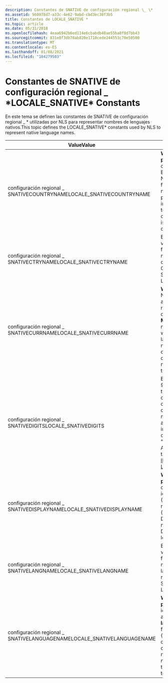 ```yaml
---
description: Constantes de SNATIVE de configuración regional \_ \*
ms.assetid: 560978d7-a33c-4e62-9abd-cbd3ec38f3b5
title: Constantes de LOCALE_SNATIVE *
ms.topic: article
ms.date: 05/31/2018
ms.openlocfilehash: 4eaa6942b6ed114e6cbabdb48ae55ba8f8d7bb43
ms.sourcegitcommit: 831e8f3db78ab820e1710cede244553c70e50500
ms.translationtype: MT
ms.contentlocale: es-ES
ms.lasthandoff: 01/08/2021
ms.locfileid: "104279503"
---
```

# <a name="locale_snative-constants"></a><span data-ttu-id="b0617-103">Constantes de SNATIVE de configuración regional \_ \*</span><span class="sxs-lookup"><span data-stu-id="b0617-103">LOCALE\_SNATIVE\* Constants</span></span>

<span data-ttu-id="b0617-104">En este tema se definen las constantes de SNATIVE de configuración regional \_ \* utilizadas por NLS para representar nombres de lenguajes nativos.</span><span class="sxs-lookup"><span data-stu-id="b0617-104">This topic defines the LOCALE\_SNATIVE\* constants used by NLS to represent native language names.</span></span>



| <span data-ttu-id="b0617-105">Value</span><span class="sxs-lookup"><span data-stu-id="b0617-105">Value</span></span>                       | <span data-ttu-id="b0617-106">Significado</span><span class="sxs-lookup"><span data-stu-id="b0617-106">Meaning</span></span>                                                                                                                                                                                                                                                            |
|-----------------------------|--------------------------------------------------------------------------------------------------------------------------------------------------------------------------------------------------------------------------------------------------------------------|
| <span data-ttu-id="b0617-107">configuración regional \_ SNATIVECOUNTRYNAME</span><span class="sxs-lookup"><span data-stu-id="b0617-107">LOCALE\_SNATIVECOUNTRYNAME</span></span>  | <span data-ttu-id="b0617-108">**Windows 7 y versiones posteriores:** Nombre nativo del país o región, por ejemplo, España para España.</span><span class="sxs-lookup"><span data-stu-id="b0617-108">**Windows 7 and later:** Native name of the country/region, for example, España for Spain.</span></span> <span data-ttu-id="b0617-109">El número máximo de caracteres permitido para esta cadena es 80, incluido un carácter nulo de terminación.</span><span class="sxs-lookup"><span data-stu-id="b0617-109">The maximum number of characters allowed for this string is 80, including a terminating null character.</span></span>                                                                 |
| <span data-ttu-id="b0617-110">configuración regional \_ SNATIVECTRYNAME</span><span class="sxs-lookup"><span data-stu-id="b0617-110">LOCALE\_SNATIVECTRYNAME</span></span>     | <span data-ttu-id="b0617-111">En desuso para Windows 7 y versiones posteriores.</span><span class="sxs-lookup"><span data-stu-id="b0617-111">Deprecated for Windows 7 and later.</span></span> <span data-ttu-id="b0617-112">Nombre nativo del país o región.</span><span class="sxs-lookup"><span data-stu-id="b0617-112">Native name of the country/region.</span></span> <span data-ttu-id="b0617-113">Consulte Configuración regional \_ SNATIVECOUNTRYNAME.</span><span class="sxs-lookup"><span data-stu-id="b0617-113">See LOCALE\_SNATIVECOUNTRYNAME.</span></span>                                                                                                                                                             |
| <span data-ttu-id="b0617-114">configuración regional \_ SNATIVECURRNAME</span><span class="sxs-lookup"><span data-stu-id="b0617-114">LOCALE\_SNATIVECURRNAME</span></span>     | <span data-ttu-id="b0617-115">**Windows Me/98, windows 2000:** Nombre nativo de la moneda asociada a la configuración regional, en el idioma nativo de la configuración regional.</span><span class="sxs-lookup"><span data-stu-id="b0617-115">**Windows Me/98, Windows 2000:** The native name of the currency associated with the locale, in the native language of the locale.</span></span> <span data-ttu-id="b0617-116">No hay ningún límite en el número de caracteres permitidos para esta cadena.</span><span class="sxs-lookup"><span data-stu-id="b0617-116">There is no limit on the number of characters allowed for this string.</span></span>                                                          |
| <span data-ttu-id="b0617-117">configuración regional \_ SNATIVEDIGITS</span><span class="sxs-lookup"><span data-stu-id="b0617-117">LOCALE\_SNATIVEDIGITS</span></span>       | <span data-ttu-id="b0617-118">Equivalentes nativos de ASCII 0 a 9.</span><span class="sxs-lookup"><span data-stu-id="b0617-118">Native equivalents of ASCII 0 through 9.</span></span> <span data-ttu-id="b0617-119">El número máximo de caracteres permitido para esta cadena es once, incluido un carácter nulo de terminación.</span><span class="sxs-lookup"><span data-stu-id="b0617-119">The maximum number of characters allowed for this string is eleven, including a terminating null character.</span></span> <span data-ttu-id="b0617-120">Por ejemplo, el árabe usa "012345 6789".</span><span class="sxs-lookup"><span data-stu-id="b0617-120">For example, Arabic uses "٠١٢٣٤٥ ٦٧٨٩".</span></span> <span data-ttu-id="b0617-121">Vea también [configuración regional \_ IDIGITSUBSTITUTION](locale-idigitsubstitution.md).</span><span class="sxs-lookup"><span data-stu-id="b0617-121">See also [LOCALE\_IDIGITSUBSTITUTION](locale-idigitsubstitution.md).</span></span> |
| <span data-ttu-id="b0617-122">configuración regional \_ SNATIVEDISPLAYNAME</span><span class="sxs-lookup"><span data-stu-id="b0617-122">LOCALE\_SNATIVEDISPLAYNAME</span></span>  | <span data-ttu-id="b0617-123">**Windows 7 y versiones posteriores:** Nombre para mostrar de la configuración regional en su idioma nativo, por ejemplo, Deutsch (Deutschland) para la configuración regional alemán (Alemania).</span><span class="sxs-lookup"><span data-stu-id="b0617-123">**Windows 7 and later:** Display name of the locale in its native language, for example, Deutsch (Deutschland) for the locale German (Germany).</span></span> <br/>                                                                                                        |
| <span data-ttu-id="b0617-124">configuración regional \_ SNATIVELANGNAME</span><span class="sxs-lookup"><span data-stu-id="b0617-124">LOCALE\_SNATIVELANGNAME</span></span>     | <span data-ttu-id="b0617-125">En desuso para Windows 7 y versiones posteriores.</span><span class="sxs-lookup"><span data-stu-id="b0617-125">Deprecated for Windows 7 and later.</span></span> <span data-ttu-id="b0617-126">Nombre nativo del idioma.</span><span class="sxs-lookup"><span data-stu-id="b0617-126">Native name of the language.</span></span> <span data-ttu-id="b0617-127">Consulte Configuración regional \_ SNATIVELANGUAGENAME.</span><span class="sxs-lookup"><span data-stu-id="b0617-127">See LOCALE\_SNATIVELANGUAGENAME.</span></span>                                                                                                                                                                  |
| <span data-ttu-id="b0617-128">configuración regional \_ SNATIVELANGUAGENAME</span><span class="sxs-lookup"><span data-stu-id="b0617-128">LOCALE\_SNATIVELANGUAGENAME</span></span> | <span data-ttu-id="b0617-129">**Windows 7 y versiones posteriores:** Nombre nativo del idioma, por ejemplo, հայերեն para armenio (Armenia).</span><span class="sxs-lookup"><span data-stu-id="b0617-129">**Windows 7 and later:** Native name of the language, for example, Հայերեն for Armenian (Armenia).</span></span> <span data-ttu-id="b0617-130">El número máximo de caracteres permitido para esta cadena es 80, incluido un carácter nulo de terminación.</span><span class="sxs-lookup"><span data-stu-id="b0617-130">The maximum number of characters allowed for this string is 80, including a terminating null character.</span></span>                                                         |



 

 

 





